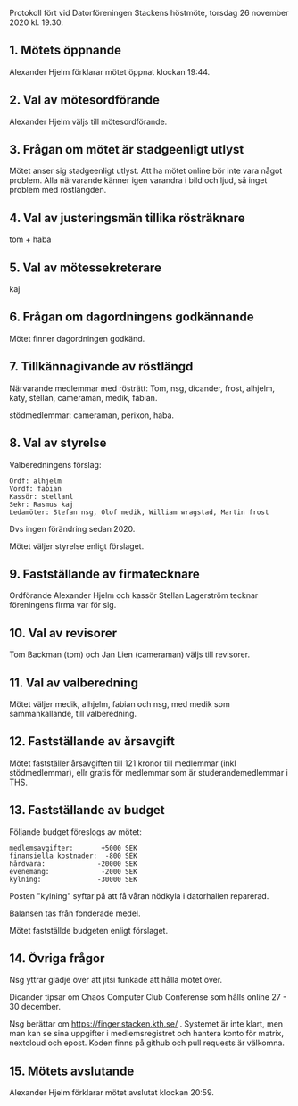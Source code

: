 <!-- 
.. title: Höstmöte 2020
.. slug: hostproto
.. date: 2020-11-26 22:42:00 CET
.. description: 
.. category: 2020
-->

Protokoll fört vid Datorföreningen Stackens höstmöte, torsdag 26
november 2020 kl. 19.30.

<!-- TEASER_END -->

## 1. Mötets öppnande

Alexander Hjelm förklarar mötet öppnat klockan 19:44.

## 2. Val av mötesordförande

Alexander Hjelm väljs till mötesordförande.

## 3. Frågan om mötet är stadgeenligt utlyst

Mötet anser sig stadgeenligt utlyst.
Att ha mötet online bör inte vara något problem.
Alla närvarande känner igen varandra i bild och ljud, så inget problem
med röstlängden.

## 4. Val av justeringsmän tillika rösträknare

tom + haba

## 5. Val av mötessekreterare

kaj

## 6. Frågan om dagordningens godkännande

Mötet finner dagordningen godkänd.

## 7. Tillkännagivande av röstlängd

Närvarande medlemmar med rösträtt: Tom, nsg, dicander, frost, alhjelm,
katy, stellan, cameraman, medik, fabian.

stödmedlemmar:  cameraman, perixon, haba.

## 8. Val av styrelse

Valberedningens förslag:

    Ordf: alhjelm
    Vordf: fabian
    Kassör: stellanl
    Sekr: Rasmus kaj
    Ledamöter: Stefan nsg, Olof medik, William wragstad, Martin frost

Dvs ingen förändring sedan 2020.

Mötet väljer styrelse enligt förslaget.

## 9. Fastställande av firmatecknare

Ordförande Alexander Hjelm och kassör Stellan Lagerström tecknar
föreningens firma var för sig.

## 10. Val av revisorer

Tom Backman (tom) och Jan Lien (cameraman) väljs till revisorer.

## 11. Val av valberedning

Mötet väljer medik, alhjelm, fabian och nsg, med medik som
sammankallande, till valberedning.

## 12. Fastställande av årsavgift

Mötet fastställer årsavgiften till 121 kronor till medlemmar (inkl
stödmedlemmar), ellr gratis för medlemmar som är studerandemedlemmar i
THS.

## 13. Fastställande av budget

Följande budget föreslogs av mötet:

    medlemsavgifter:       +5000 SEK
    finansiella kostnader:  -800 SEK
    hårdvara:             -20000 SEK
    evenemang:             -2000 SEK
    kylning:              -30000 SEK

Posten "kylning" syftar på att få våran nödkyla i datorhallen
reparerad.

Balansen tas från fonderade medel.

Mötet fastställde budgeten enligt förslaget.

## 14. Övriga frågor

Nsg yttrar glädje över att jitsi funkade att hålla mötet över.

Dicander tipsar om Chaos Computer Club Conferense som hålls online
27 - 30 december.

Nsg berättar om https://finger.stacken.kth.se/ .
Systemet är inte klart, men man kan se sina uppgifter i
medlemsregistret och hantera konto för matrix, nextcloud och epost.
Koden finns på github och pull requests är välkomna.

## 15. Mötets avslutande

Alexander Hjelm förklarar mötet avslutat klockan 20:59.
